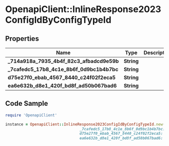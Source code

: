 # OpenapiClient::InlineResponse2023ConfigIdByConfigTypeId

## Properties

Name | Type | Description | Notes
------------ | ------------- | ------------- | -------------
**_714a918a_7935_4b4f_82c3_afbadcd9e59b** | **String** |  | [optional] 
**_7cafedc5_17b8_4c1e_8b6f_0d9bc1b4b7bc** | **String** |  | [optional] 
**d75e27f0_ebab_4567_8440_c24f02f2eca5** | **String** |  | [optional] 
**ea6e632b_d8e1_420f_bd8f_ad50b067bad6** | **String** |  | [optional] 

## Code Sample

```ruby
require 'OpenapiClient'

instance = OpenapiClient::InlineResponse2023ConfigIdByConfigTypeId.new(_714a918a_7935_4b4f_82c3_afbadcd9e59b: null,
                                 _7cafedc5_17b8_4c1e_8b6f_0d9bc1b4b7bc: null,
                                 d75e27f0_ebab_4567_8440_c24f02f2eca5: null,
                                 ea6e632b_d8e1_420f_bd8f_ad50b067bad6: null)
```


